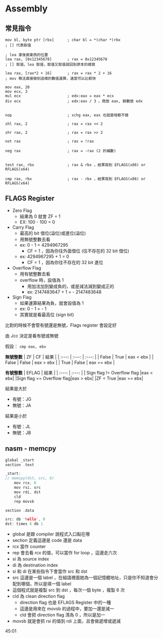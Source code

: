 Assembly
===


## 常見指令

```
mov bl, byte ptr [rbx] 		; char bl = *(char *)rbx
; [] 代表取值

; lea 拿後面東西的位置
lea rax, [0x12345678]		; rax = 0x12345678
; [] 取值，lea 取值，取值又取值就回到原本的樣貌

lea rax, [rax*2 + 16]		; rax = rax * 2 + 16
; mov 無法直接做到這樣的數值運算，速度可以比較快

mov eax, 20
mov ecx, 3
mul ecx						; edx:eax = eax * ecx
div ecx						; edx:eax / 3 。商放 eax, 餘數放 edx


nop 						; xchg eax, eax 也就是啥都不做

shl rax, 2					; rax = rax << 2

shr rax, 2					; rax = rax >> 2

not rax						; rax = !rax

neg rax						; rax = -rax (2 的補數)


test rax, rbx				; rax & rbx ，結果寫到 EFLAGS(x86) or RFLAGS(x64)

cmp rax, rbx				; rax - rbx ，結果寫到 EFLAGS(x86) or RFLAGS(x64)

```


## FLAGS Register

- Zero Flag
	- 結果為 0 就會 ZF = 1
	- EX: 100 - 100 = 0
- Carry Flag
	- 最高的 bit 借位(溢位)或進位(溢位)
	- 用無號整數去看
	- ex: 0 - 1 = 4294967295
		- CF = 1 ，因為你往外面借位 (往不存在的 32 bit 借位)
	- ex: 4294967295 + 1 = 0
		- CF = 1 ，因為你往不存在的 32 bit 進位
- Overflow Flag
	- 用有號整數去看
	- overflow 時，設值為 1
		- 用加法加到變成負的，或是減法減到變成正的
		- ex: 2147483647 + 1 = - 2147483648
- Sign Flag
	- 如果運算結果為負，就會設值為 1
	- ex: 0 - 1 = - 1
	- 其實就是看最高位 (sign bit)

比對的時候不會管有號還是無號，Flags register 會設定好

由 Jcc 決定是看有號或無號

假設： `cmp eax, ebx`


**無號整數**
| ZF | CF | 結果 |
| :---:         |     :---:      |          :---: |
| False   | True     | eax < ebx    |
| False     | False       | eax > ebx      |
| True     | False       | eax == ebx      |



**有號整數**
| EFLAG |  結果 |
| :---:              |          :---: |
| Sign flag != Overflow flag |eax < ebx|
|Sign flag == Overflow flag|eax > ebx|
|ZF = True |eax == ebx|


結果是大於
- 有號：JG
- 無號：JA

結果是小於
- 有號：JL
- 無號：JB




## nasm - memcpy

```c
global _start
section .text

_start:
// memcpy(dst, src, 6)
	mov rcx, 6
	mov rsi, src
	mov rdi, dst
	cld
	rep movsb

section .data

src: db	'hello', 0
dst: times 6 db 1
```

- global 是跟 compiler 說程式入口點在哪
- section 定義這邊是 code 還是 data
- rcx 當作 counter
- rep 會去看 rcx 的值，可以當作 for loop ，這邊走六次
- si 為 source index
- di 為 destination index
- si 和 di 在某些指令下會當作 src 和 dst
- src 這邊是一個 label ，在組語裡面她為一個記憶體地址，只是你不知道會分配到哪個，所以是填一個 label
- 這個程式就是複製 src 到 dst ，每次一個 byte ，複製 6 次
- cld 為 clean direction flag
	- direction flag 也是 EFLAGS Register 中的一種
	- 這邊是用來在 movsb 的過程中，要加一還是減一
	- cld 會把 direction flag 清為 0 ，所以是加一
- movsb 就是會抓 rsi 的值到 rdi 上面，且會做遞增或遞減





45:01